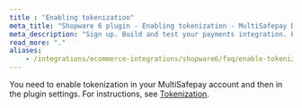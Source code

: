 ```yaml
---
title : "Enabling tokenization"
meta_title: "Shopware 6 plugin - Enabling tokenization - MultiSafepay Docs"
meta_description: "Sign up. Build and test your payments integration. Explore our products and services. Use our API Reference, SDKs, and wrappers. Get support."
read_more: "."
aliases:
    - /integrations/ecommerce-integrations/shopware6/faq/enable-tokenization-within-shopware6
---
```


You need to enable tokenization in your MultiSafepay account and then in the plugin settings. For instructions, see [Tokenization](https://docs.multisafepay.com/tools/tokenization).
